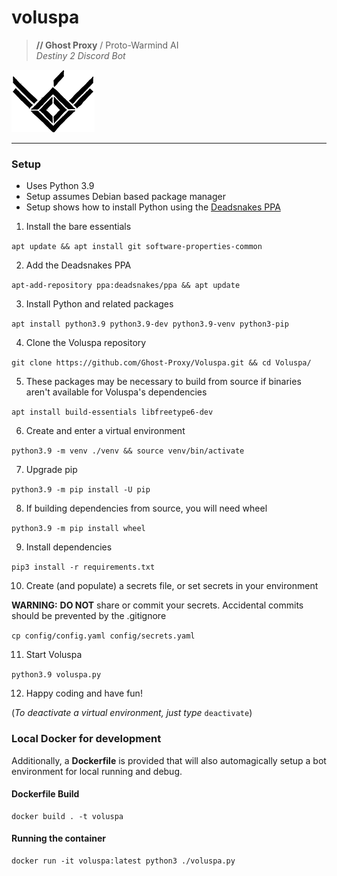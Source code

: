 # voluspa
> **// Ghost Proxy** / Proto-Warmind AI  
> _Destiny 2 Discord Bot_

![Voluspa Logo](images/voluspa/Voluspa_icon_100x133_black.png)

---

### Setup
- Uses Python 3.9
- Setup assumes Debian based package manager
- Setup shows how to install Python using the [Deadsnakes PPA](https://launchpad.net/~deadsnakes/+archive/ubuntu/ppa)

1. Install the bare essentials

`apt update && apt install git software-properties-common`

2. Add the Deadsnakes PPA

`apt-add-repository ppa:deadsnakes/ppa && apt update`

3. Install Python and related packages

`apt install python3.9 python3.9-dev python3.9-venv python3-pip`

4. Clone the Voluspa repository

`git clone https://github.com/Ghost-Proxy/Voluspa.git && cd Voluspa/`

5. These packages may be necessary to build from source if binaries aren't available for Voluspa's dependencies

`apt install build-essentials libfreetype6-dev`

6. Create and enter a virtual environment

`python3.9 -m venv ./venv && source venv/bin/activate`

7. Upgrade pip

`python3.9 -m pip install -U pip`

8. If building dependencies from source, you will need wheel

`python3.9 -m pip install wheel`

9. Install dependencies

`pip3 install -r requirements.txt`

10. Create (and populate) a secrets file, or set secrets in your environment

**WARNING:** __DO NOT__ share or commit your secrets. Accidental commits should be prevented by the .gitignore

`cp config/config.yaml config/secrets.yaml`

11. Start Voluspa

`python3.9 voluspa.py`

12. Happy coding and have fun!

(_To deactivate a virtual environment, just type_ `deactivate`)


### Local Docker for development
Additionally, a **Dockerfile** is provided that will also automagically setup a bot environment for local running and debug.

#### Dockerfile Build
```
docker build . -t voluspa
```

#### Running the container
```
docker run -it voluspa:latest python3 ./voluspa.py
```
